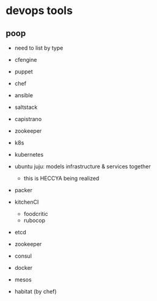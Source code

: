 # devops tools

## poop

- need to list by type

- cfengine
- puppet
- chef
- ansible
- saltstack
- capistrano
- zookeeper
- k8s
- kubernetes
- ubuntu juju: models infrastructure & services together
  - this is HECCYA being realized
- packer
- kitchenCI
  - foodcritic
  - rubocop
- etcd
- zookeeper
- consul
- docker
- mesos
- habitat (by chef)
